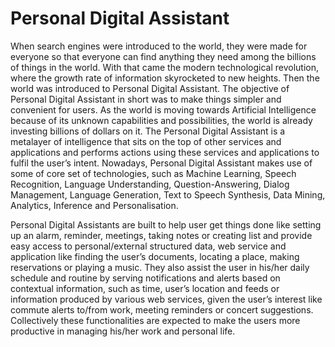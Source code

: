 # Personal Digital Assistant
When search engines were introduced to the world, they were made for everyone so that everyone can find anything they need among the billions of things in the world. With that came the modern technological revolution, where the growth rate of information skyrocketed to new heights. Then the world was introduced to Personal Digital Assistant. The objective of Personal Digital Assistant in short was to make things simpler and convenient for users. As the world is moving towards Artificial Intelligence because of its unknown capabilities and possibilities, the world is already investing billions of dollars on it. The Personal Digital Assistant is a metalayer of intelligence that sits on the top of other services and applications and performs actions using these services and applications to fulfil the user’s intent. Nowadays, Personal Digital Assistant makes use of some of core set of technologies, such as Machine Learning, Speech Recognition, Language Understanding, Question-Answering, Dialog Management, Language Generation, Text to Speech Synthesis, Data Mining, Analytics, Inference and Personalisation.

Personal Digital Assistants are built to help user get things done like setting up an alarm, reminder, meetings, taking notes or creating list and provide easy access to personal/external structured data, web service and application like finding the user’s documents, locating a place, making reservations or playing a music. They also assist the user in his/her daily schedule and routine by serving notifications and alerts based on contextual information, such as time, user’s location and feeds or information produced by various web services, given the user’s interest like commute alerts to/from work, meeting reminders or concert suggestions. Collectively these functionalities are expected to make the users more productive in managing his/her work and personal life.
